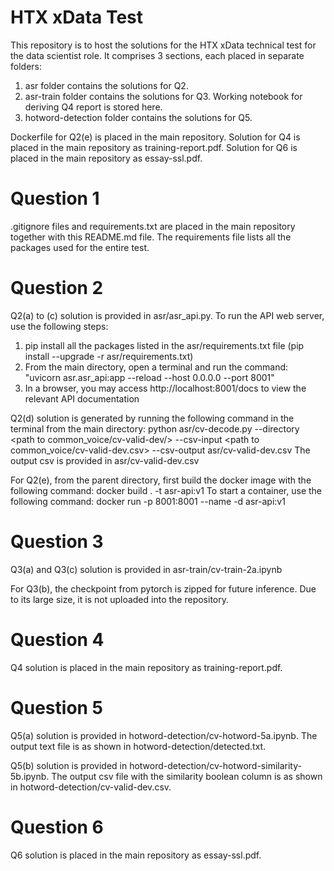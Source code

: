 # HTX xData Test

This repository is to host the solutions for the HTX xData technical test for the data scientist role. It comprises 3 sections, each placed in separate folders:

1. asr folder contains the solutions for Q2. 
2. asr-train folder contains the solutions for Q3. Working notebook for deriving Q4 report is stored here.
3. hotword-detection folder contains the solutions for Q5.

Dockerfile for Q2(e) is placed in the main repository. 
Solution for Q4 is placed in the main repository as training-report.pdf.
Solution for Q6 is placed in the main repository as essay-ssl.pdf.

# Question 1

.gitignore files and requirements.txt are placed in the main repository together with this README.md file. The requirements file lists all the packages used for the entire test.

# Question 2

Q2(a) to (c) solution is provided in asr/asr_api.py. To run the API web server, use the following steps:
1. pip install all the packages listed in the asr/requirements.txt file (pip install --upgrade -r asr/requirements.txt)
2. From the main directory, open a terminal and run the command: "uvicorn asr.asr_api:app --reload --host 0.0.0.0 --port 8001"
3. In a browser, you may access http://localhost:8001/docs to view the relevant API documentation

Q2(d) solution is generated by running the following command in the terminal from the main directory:
python asr/cv-decode.py --directory <path to common_voice/cv-valid-dev/> --csv-input <path to common_voice/cv-valid-dev.csv> --csv-output asr/cv-valid-dev.csv
The output csv is provided in asr/cv-valid-dev.csv

For Q2(e), from the parent directory, first build the docker image with the following command:
docker build . -t asr-api:v1
To start a container, use the following command:
docker run -p 8001:8001 --name <container name> -d asr-api:v1

# Question 3

Q3(a) and Q3(c) solution is provided in asr-train/cv-train-2a.ipynb

For Q3(b), the checkpoint from pytorch is zipped for future inference. Due to its large size, it is not uploaded into the repository.

# Question 4

Q4 solution is placed in the main repository as training-report.pdf.

# Question 5

Q5(a) solution is provided in hotword-detection/cv-hotword-5a.ipynb. The output text file is as shown in hotword-detection/detected.txt.

Q5(b) solution is provided in hotword-detection/cv-hotword-similarity-5b.ipynb. The output csv file with the similarity boolean column is as shown in hotword-detection/cv-valid-dev.csv.

# Question 6

Q6 solution is placed in the main repository as essay-ssl.pdf.
